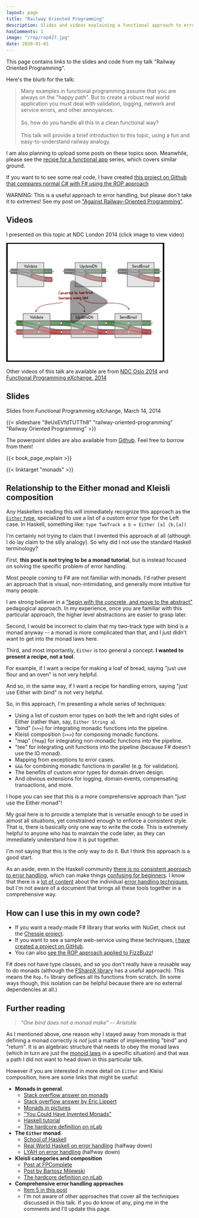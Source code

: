 ```yaml
---
layout: page
title: "Railway Oriented Programming"
description: Slides and videos explaining a functional approach to error handling
hasComments: 1
image: "/rop/rop427.jpg"
date: 2020-01-01
---
```


This page contains links to the slides and code from my talk "Railway Oriented Programming".

Here's the blurb for the talk:

> Many examples in functional programming assume that you are always on the "happy path".
> But to create a robust real world application you must deal with validation, logging,
> network and service errors, and other annoyances.
> \
> \
> So, how do you handle all this in a clean functional way?
> \
> \
> This talk will provide a brief introduction to this topic,
> using a fun and easy-to-understand railway analogy.

I am also planning to upload some posts on these topics soon. Meanwhile, please see the [recipe for a functional app](/series/a-recipe-for-a-functional-app.html) series, which covers similar ground.

If you want to to see some real code, I have created
[this project on Github that compares normal C# with F# using the ROP approach](https://github.com/swlaschin/Railway-Oriented-Programming-Example)

WARNING: This is a useful approach to error handling, but please don't take it to extremes! See my post on ["Against Railway-Oriented Programming"](/posts/against-railway-oriented-programming/).

## Videos

I presented on this topic at NDC London 2014 (click image to view video)

[![Video from NDC London 2014](rop427.jpg)](https://goo.gl/Lv5ZAo)

Other videos of this talk are available are from [NDC Oslo 2014](http://vimeo.com/97344498)
and [Functional Programming eXchange, 2014](https://skillsmatter.com/skillscasts/4964-railway-oriented-programming)


## Slides

Slides from Functional Programming eXchange, March 14, 2014

{{< slideshare "9eUxEVfdTUTTh8" "railway-oriented-programming" "Railway Oriented Programming" >}}

The powerpoint slides are also available from [Github](https://github.com/swlaschin/RailwayOrientedProgramming). Feel free to borrow from them!

{{<  book_page_explain >}}

{{< linktarget "monads" >}}

## Relationship to the Either monad and Kleisli composition ##

Any Haskellers reading this will immediately recognize this approach as the [`Either` type](http://book.realworldhaskell.org/read/error-handling.html),
specialized to use a list of a custom error type for the Left case. In Haskell, something like: `type TwoTrack a b = Either [a] (b,[a])`

I'm certainly not trying to claim that I invented this approach at all (although I do lay claim to the silly analogy).  So why did I not use the standard Haskell terminology?

First, **this post is not trying to be a monad tutorial**, but is instead focused on solving the specific problem of error handling.

Most people coming to F# are not familiar with monads. I'd rather present an approach that is visual, non-intimidating, and generally more intuitive for many people.

I am strong believer in a ["begin with the concrete, and move to the abstract"](https://byorgey.wordpress.com/2009/01/12/abstraction-intuition-and-the-monad-tutorial-fallacy/)
pedagogical approach. In my experience, once you are familiar with this particular approach, the higher level abstractions are easier to grasp later.

Second, I would be incorrect to claim that my two-track type with bind is a monad anyway -- a monad is more complicated than that, and I just didn't want to get into the monad laws here.

Third, and most importantly, `Either` is too general a concept. **I wanted to present a recipe, not a tool**.

For example, if I want a recipe for making a loaf of bread, saying "just use flour and an oven" is not very helpful.

And so, in the same way, if I want a recipe for handling errors, saying "just use Either with bind" is not very helpful.

So, in this approach, I'm presenting a whole series of techniques:

* Using a list of custom error types on both the left and right sides of Either (rather than, say, `Either String a`).
* "bind" (`>>=`) for integrating monadic functions into the pipeline.
* Kleisli composition (`>=>`) for composing monadic functions.
* "map" (`fmap`) for integrating non-monadic functions into the pipeline.
* "tee" for integrating unit functions into the pipeline (because F# doesn't use the IO monad).
* Mapping from exceptions to error cases.
* `&&&` for combining monadic functions in parallel (e.g. for validation).
* The benefits of custom error types for domain driven design.
* And obvious extensions for logging, domain events, compensating transactions, and more.

I hope you can see that this is a more comprehensive approach than "just use the Either monad"!

My goal here is to provide a template that is versatile enough to be
used in almost all situations, yet constrained enough to enforce a consistent style.
That is, there is basically only one way to write the code. This is extremely helpful to anyone who has to maintain the code later,
as they can immediately understand how it is put together.

I'm not saying that this is the *only* way to do it. But I think this approach is a good start.

As an aside, even in the Haskell community [there is no consistent approach to error handling](http://www.randomhacks.net/2007/03/10/haskell-8-ways-to-report-errors/), which
can make things [confusing for beginners](http://programmers.stackexchange.com/questions/252977/cleanest-way-to-report-errors-in-haskell).
I know that there is a [lot of content](http://www.fpcomplete.com/school/starting-with-haskell/basics-of-haskell/10_Error_Handling)
about the individual [error handling techniques](http://hackage.haskell.org/package/errors), but I'm not aware of a document that brings all these tools
together in a comprehensive way.

## How can I use this in my own code?

* If you want a ready-made F# library that works with NuGet, check out the [Chessie project](https://fsprojects.github.io/Chessie/).
* If you want to see a sample web-service using these techniques, [I have created a project on GitHub](https://github.com/swlaschin/Railway-Oriented-Programming-Example).
* You can also [see the ROP approach applied to FizzBuzz](/posts/railway-oriented-programming-carbonated/)!

F# does not have type classes, and so you don't really have a reusable way to do monads (although the [FSharpX library](https://github.com/fsprojects/fsharpx/blob/master/src/FSharpx.Core/ComputationExpressions/Monad.fs)
has a useful approach).  This means the `Rop.fs` library defines all its functions from scratch.
(In some ways though, this isolation can be helpful because there are no external dependencies at all.)

## Further reading

> *"One bind does not a monad make" -- Aristotle*

As I mentioned above, one reason why I stayed away from monads is that defining a monad correctly is *not* just a matter of implementing "bind" and "return".
It is an algebraic structure that needs to obey the monad laws (which in turn are just the [monoid laws](/posts/monoids-without-tears/) in a specific situation)
and that was a path I did not want to head down in this particular talk.

However if you are interested in more detail on `Either` and Kleisi composition, here are some links that might be useful:

* **Monads in general**.
  * [Stack overflow answer on monads](http://stackoverflow.com/questions/44965/what-is-a-monad)
  * [Stack overflow answer by Eric Lippert](http://stackoverflow.com/questions/2704652/monad-in-plain-english-for-the-oop-programmer-with-no-fp-background/2704795#2704795)
  * [Monads in pictures](http://adit.io/posts/2013-04-17-functors,_applicatives,_and_monads_in_pictures.html)
  * ["You Could Have Invented Monads"](http://blog.sigfpe.com/2006/08/you-could-have-invented-monads-and.html)
  * [Haskell tutorial](https://www.haskell.org/tutorial/monads.html)
  * [The hardcore definition on nLab](http://ncatlab.org/nlab/show/monad)
* **The `Either` monad**.
  * [School of Haskell](http://www.fpcomplete.com/school/starting-with-haskell/basics-of-haskell/10_Error_Handling)
  * [Real World Haskell on error handling](http://book.realworldhaskell.org/read/error-handling.html) (halfway down)
  * [LYAH on error handling](http://learnyouahaskell.com/for-a-few-monads-more) (halfway down)
* **Kleisli categories and composition**
  * [Post at FPComplete](http://www.fpcomplete.com/user/Lkey/kleisli)
  * [Post by Bartosz Milewski](http://bartoszmilewski.com/2014/12/23/kleisli-categories/)
  * [The hardcore definition on nLab](http://ncatlab.org/nlab/show/Kleisli+category)
* **Comprehensive error handling approaches**
  * [Item 5 in this post](http://www.randomhacks.net/2007/03/10/haskell-8-ways-to-report-errors/)
  * I'm not aware of other approaches that cover all the techniques discussed in this talk.
    If you do know of any, ping me in the comments and I'll update this page.